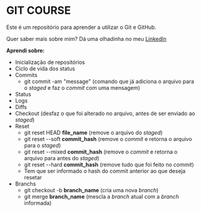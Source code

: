 # GIT COURSE

Este é um repositório para aprender a utilizar o Git e GitHub.

Quer saber mais sobre mim? Dá uma olhadinha no meu [LinkedIn](https://www.linkedin.com/in/marquesemanuel/)

**Aprendi sobre:**
- Inicialização de repositórios
- Ciclo de vida dos status
- Commits
    - git commit -am "message" (comando que já adiciona o arquivo para o *staged* e faz o *commit* com uma mensagem)
- Status
- Logs
- Diffs
- Checkout (desfaz o que foi alterado no arquivo, antes de ser enviado ao *staged*)
- Reset
    - git reset HEAD **file_name** (remove o arquivo do *staged*)
    - git reset --soft **commit_hash** (remove o *commit* e retorna o arquivo para o *staged*)
    - git reset --mixed **commit_hash** (remove o *commit* e retorna o arquivo para antes do *staged*)
    - git reset --hard **commit_hash** (remove tudo que foi feito no *commit*)
    * Tem que ser informado o hash do commit anterior ao que deseja resetar
- Branchs
    - git checkout -b **branch_name** (cria uma nova *branch*)
    - git merge **branch_name** (mescla a *branch* atual com a *branch* informada)

